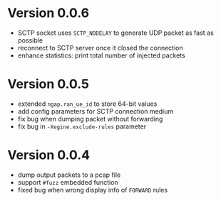 # Version 0.0.6
- SCTP socket uses `SCTP_NODELAY` to generate UDP packet as fast as possible
- reconnect to SCTP server once it closed the connection
- enhance statistics: print total number of injected packets

# Version 0.0.5
- extended `ngap.ran_ue_id` to store 64-bit values
- add config parameters for SCTP connection medium
- fix bug when dumping packet without forwarding
- fix bug in `-Xegine.exclude-rules` parameter

# Version 0.0.4
- dump output packets to a pcap file
- support `#fuzz` embedded function
- fixed bug when wrong display info of `FORWARD` rules